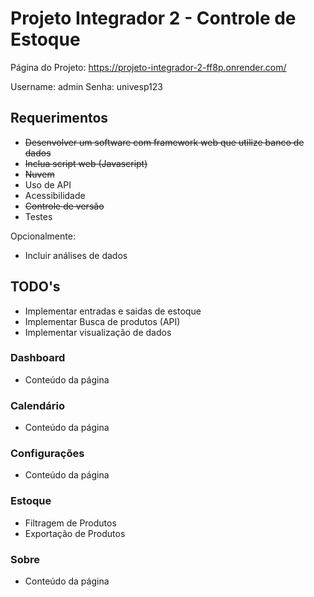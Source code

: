 # Projeto Integrador 2 - Controle de Estoque

Página do Projeto: https://projeto-integrador-2-ff8p.onrender.com/

Username: admin
Senha: univesp123

## Requerimentos

- ~~Desenvolver um software com framework web que utilize banco de dados~~
- ~~Inclua script web (Javascript)~~
- ~~Nuvem~~
- Uso de API
- Acessibilidade 
- ~~Controle de versão~~
- Testes

Opcionalmente: 
- Incluir análises de dados


## TODO's

- Implementar entradas e saidas de estoque
- Implementar Busca de produtos (API)
- Implementar visualização de dados

### Dashboard
- Conteúdo da página

### Calendário
- Conteúdo da página

### Configurações
- Conteúdo da página

### Estoque
- Filtragem de Produtos
- Exportação de Produtos

### Sobre
- Conteúdo da página

